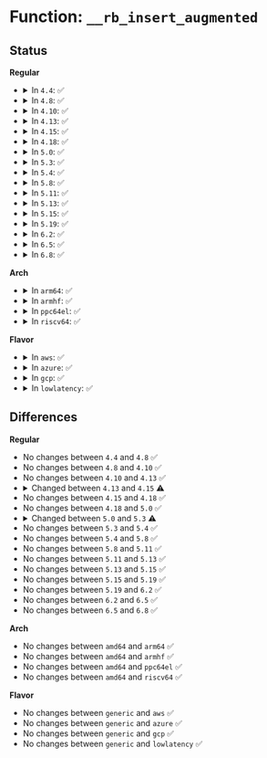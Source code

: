 # Function: <code>__rb_insert_augmented</code>

## Status
<b>Regular</b>
<ul>
<li>
<details>
<summary>In <code>4.4</code>: ✅</summary>

```c
void __rb_insert_augmented(struct rb_node *node, struct rb_root *root, void (*augment_rotate)(struct rb_node *, struct rb_node *));
```

**Collision:** Unique Global

**Inline:** No

**Transformation:** False

**Instances:**

```
In lib/rbtree.c (ffffffff813efbb0)
Location: lib/rbtree.c:440
Inline: False
Direct callers:
  - arch/x86/mm/pat_rbtree.c:rbt_memtype_check_insert
  - mm/interval_tree.c:vma_interval_tree_insert
  - mm/interval_tree.c:vma_interval_tree_insert_after
  - mm/interval_tree.c:anon_vma_interval_tree_insert
  - mm/mmap.c:__vma_link_rb
  - lib/interval_tree.c:interval_tree_insert
```
**Symbols:**

```
ffffffff813efbb0-ffffffff813efdb4: __rb_insert_augmented (STB_GLOBAL)
```
</details>
</li>
<li>
<details>
<summary>In <code>4.8</code>: ✅</summary>

```c
void __rb_insert_augmented(struct rb_node *node, struct rb_root *root, void (*augment_rotate)(struct rb_node *, struct rb_node *));
```

**Collision:** Unique Global

**Inline:** No

**Transformation:** False

**Instances:**

```
In lib/rbtree.c (ffffffff81436480)
Location: lib/rbtree.c:440
Inline: False
Direct callers:
  - mm/interval_tree.c:anon_vma_interval_tree_insert
  - mm/interval_tree.c:vma_interval_tree_insert_after
  - mm/interval_tree.c:vma_interval_tree_insert
  - mm/mmap.c:__vma_link_rb
  - lib/interval_tree.c:interval_tree_insert
```
**Symbols:**

```
ffffffff81436480-ffffffff81436689: __rb_insert_augmented (STB_GLOBAL)
```
</details>
</li>
<li>
<details>
<summary>In <code>4.10</code>: ✅</summary>

```c
void __rb_insert_augmented(struct rb_node *node, struct rb_root *root, void (*augment_rotate)(struct rb_node *, struct rb_node *));
```

**Collision:** Unique Global

**Inline:** No

**Transformation:** False

**Instances:**

```
In lib/rbtree.c (ffffffff81453470)
Location: lib/rbtree.c:455
Inline: False
Direct callers:
  - mm/interval_tree.c:anon_vma_interval_tree_insert
  - mm/interval_tree.c:vma_interval_tree_insert_after
  - mm/interval_tree.c:vma_interval_tree_insert
  - mm/mmap.c:__vma_link_rb
  - lib/interval_tree.c:interval_tree_insert
```
**Symbols:**

```
ffffffff81453470-ffffffff81453679: __rb_insert_augmented (STB_GLOBAL)
```
</details>
</li>
<li>
<details>
<summary>In <code>4.13</code>: ✅</summary>

```c
void __rb_insert_augmented(struct rb_node *node, struct rb_root *root, void (*augment_rotate)(struct rb_node *, struct rb_node *));
```

**Collision:** Unique Global

**Inline:** No

**Transformation:** False

**Instances:**

```
In lib/rbtree.c (ffffffff818f36c0)
Location: lib/rbtree.c:457
Inline: False
Direct callers:
  - mm/interval_tree.c:anon_vma_interval_tree_insert
  - mm/interval_tree.c:vma_interval_tree_insert_after
  - mm/interval_tree.c:vma_interval_tree_insert
  - mm/mmap.c:__vma_link_rb
  - lib/interval_tree.c:interval_tree_insert
```
**Symbols:**

```
ffffffff818f36c0-ffffffff818f38e3: __rb_insert_augmented (STB_GLOBAL)
```
</details>
</li>
<li>
<details>
<summary>In <code>4.15</code>: ✅</summary>

```c
void __rb_insert_augmented(struct rb_node *node, struct rb_root *root, bool newleft, struct rb_node **leftmost, void (*augment_rotate)(struct rb_node *, struct rb_node *));
```

**Collision:** Unique Global

**Inline:** No

**Transformation:** False

**Instances:**

```
In lib/rbtree.c (ffffffff81979e80)
Location: lib/rbtree.c:491
Inline: False
Direct callers:
  - mm/interval_tree.c:anon_vma_interval_tree_insert
  - mm/interval_tree.c:vma_interval_tree_insert_after
  - mm/interval_tree.c:vma_interval_tree_insert
  - mm/mmap.c:__vma_link_rb
  - lib/interval_tree.c:interval_tree_insert
```
**Symbols:**

```
ffffffff81979e80-ffffffff8197a0c1: __rb_insert_augmented (STB_GLOBAL)
```
</details>
</li>
<li>
<details>
<summary>In <code>4.18</code>: ✅</summary>

```c
void __rb_insert_augmented(struct rb_node *node, struct rb_root *root, bool newleft, struct rb_node **leftmost, void (*augment_rotate)(struct rb_node *, struct rb_node *));
```

**Collision:** Unique Global

**Inline:** No

**Transformation:** False

**Instances:**

```
In lib/rbtree.c (ffffffff819d60a0)
Location: lib/rbtree.c:491
Inline: False
Direct callers:
  - mm/interval_tree.c:anon_vma_interval_tree_insert
  - mm/interval_tree.c:vma_interval_tree_insert_after
  - mm/interval_tree.c:vma_interval_tree_insert
  - mm/mmap.c:__vma_link_rb
  - lib/interval_tree.c:interval_tree_insert
```
**Symbols:**

```
ffffffff819d60a0-ffffffff819d625f: __rb_insert_augmented (STB_GLOBAL)
```
</details>
</li>
<li>
<details>
<summary>In <code>5.0</code>: ✅</summary>

```c
void __rb_insert_augmented(struct rb_node *node, struct rb_root *root, bool newleft, struct rb_node **leftmost, void (*augment_rotate)(struct rb_node *, struct rb_node *));
```

**Collision:** Unique Global

**Inline:** No

**Transformation:** False

**Instances:**

```
In lib/rbtree.c (ffffffff81a0e2d0)
Location: lib/rbtree.c:491
Inline: False
Direct callers:
  - mm/interval_tree.c:anon_vma_interval_tree_insert
  - mm/interval_tree.c:vma_interval_tree_insert_after
  - mm/interval_tree.c:vma_interval_tree_insert
  - mm/mmap.c:__vma_link_rb
  - lib/interval_tree.c:interval_tree_insert
```
**Symbols:**

```
ffffffff81a0e2d0-ffffffff81a0e48f: __rb_insert_augmented (STB_GLOBAL)
```
</details>
</li>
<li>
<details>
<summary>In <code>5.3</code>: ✅</summary>

```c
void __rb_insert_augmented(struct rb_node *node, struct rb_root *root, void (*augment_rotate)(struct rb_node *, struct rb_node *));
```

**Collision:** Unique Global

**Inline:** No

**Transformation:** False

**Instances:**

```
In lib/rbtree.c (ffffffff81a7db60)
Location: lib/rbtree.c:456
Inline: False
Direct callers:
  - mm/interval_tree.c:anon_vma_interval_tree_insert
  - mm/interval_tree.c:vma_interval_tree_insert_after
  - mm/interval_tree.c:vma_interval_tree_insert
  - mm/mmap.c:__vma_link_rb
  - mm/vmalloc.c:__free_vmap_area
  - lib/interval_tree.c:interval_tree_insert
  - lib/interval_tree.c:interval_tree_insert
```
**Symbols:**

```
ffffffff81a7db60-ffffffff81a7dcf9: __rb_insert_augmented (STB_GLOBAL)
```
</details>
</li>
<li>
<details>
<summary>In <code>5.4</code>: ✅</summary>

```c
void __rb_insert_augmented(struct rb_node *node, struct rb_root *root, void (*augment_rotate)(struct rb_node *, struct rb_node *));
```

**Collision:** Unique Global

**Inline:** No

**Transformation:** False

**Instances:**

```
In lib/rbtree.c (ffffffff81ab4e90)
Location: lib/rbtree.c:456
Inline: False
Direct callers:
  - mm/interval_tree.c:anon_vma_interval_tree_insert
  - mm/interval_tree.c:vma_interval_tree_insert_after
  - mm/interval_tree.c:vma_interval_tree_insert
  - mm/mmap.c:__vma_link_rb
  - mm/vmalloc.c:__purge_vmap_area_lazy
  - mm/vmalloc.c:__free_vmap_area
  - lib/interval_tree.c:interval_tree_insert
  - lib/interval_tree.c:interval_tree_insert
```
**Symbols:**

```
ffffffff81ab4e90-ffffffff81ab5029: __rb_insert_augmented (STB_GLOBAL)
```
</details>
</li>
<li>
<details>
<summary>In <code>5.8</code>: ✅</summary>

```c
void __rb_insert_augmented(struct rb_node *node, struct rb_root *root, void (*augment_rotate)(struct rb_node *, struct rb_node *));
```

**Collision:** Unique Global

**Inline:** No

**Transformation:** False

**Instances:**

```
In lib/rbtree.c (ffffffff815efad0)
Location: lib/rbtree.c:456
Inline: False
Direct callers:
  - mm/interval_tree.c:anon_vma_interval_tree_insert
  - mm/interval_tree.c:vma_interval_tree_insert_after
  - mm/interval_tree.c:vma_interval_tree_insert
  - mm/mmap.c:__vma_adjust
  - mm/mmap.c:vma_link
  - mm/vmalloc.c:pcpu_get_vm_areas
  - mm/vmalloc.c:__purge_vmap_area_lazy
  - mm/vmalloc.c:free_vmap_area
  - lib/interval_tree.c:interval_tree_insert
```
**Symbols:**

```
ffffffff815efad0-ffffffff815efc6a: __rb_insert_augmented (STB_GLOBAL)
```
</details>
</li>
<li>
<details>
<summary>In <code>5.11</code>: ✅</summary>

```c
void __rb_insert_augmented(struct rb_node *node, struct rb_root *root, void (*augment_rotate)(struct rb_node *, struct rb_node *));
```

**Collision:** Unique Global

**Inline:** No

**Transformation:** False

**Instances:**

```
In lib/rbtree.c (ffffffff81614230)
Location: lib/rbtree.c:456
Inline: False
Direct callers:
  - mm/interval_tree.c:anon_vma_interval_tree_insert
  - mm/interval_tree.c:vma_interval_tree_insert_after
  - mm/interval_tree.c:vma_interval_tree_insert
  - mm/mmap.c:__vma_adjust
  - mm/mmap.c:vma_link
  - mm/vmalloc.c:pcpu_get_vm_areas
  - mm/vmalloc.c:__purge_vmap_area_lazy
  - mm/vmalloc.c:free_vmap_area
  - lib/interval_tree.c:interval_tree_insert
```
**Symbols:**

```
ffffffff81614230-ffffffff816143ca: __rb_insert_augmented (STB_GLOBAL)
```
</details>
</li>
<li>
<details>
<summary>In <code>5.13</code>: ✅</summary>

```c
void __rb_insert_augmented(struct rb_node *node, struct rb_root *root, void (*augment_rotate)(struct rb_node *, struct rb_node *));
```

**Collision:** Unique Global

**Inline:** No

**Transformation:** False

**Instances:**

```
In lib/rbtree.c (ffffffff815f7890)
Location: lib/rbtree.c:456
Inline: False
Direct callers:
  - mm/interval_tree.c:anon_vma_interval_tree_insert
  - mm/interval_tree.c:vma_interval_tree_insert_after
  - mm/interval_tree.c:vma_interval_tree_insert
  - mm/mmap.c:__vma_adjust
  - mm/mmap.c:vma_link
  - mm/vmalloc.c:pcpu_get_vm_areas
  - mm/vmalloc.c:__purge_vmap_area_lazy
  - mm/vmalloc.c:free_vmap_area
  - lib/interval_tree.c:interval_tree_insert
  - lib/interval_tree.c:interval_tree_insert
```
**Symbols:**

```
ffffffff815f7890-ffffffff815f7a5e: __rb_insert_augmented (STB_GLOBAL)
```
</details>
</li>
<li>
<details>
<summary>In <code>5.15</code>: ✅</summary>

```c
void __rb_insert_augmented(struct rb_node *node, struct rb_root *root, void (*augment_rotate)(struct rb_node *, struct rb_node *));
```

**Collision:** Unique Global

**Inline:** No

**Transformation:** False

**Instances:**

```
In lib/rbtree.c (ffffffff81665020)
Location: lib/rbtree.c:456
Inline: False
Direct callers:
  - mm/interval_tree.c:anon_vma_interval_tree_insert
  - mm/interval_tree.c:vma_interval_tree_insert_after
  - mm/interval_tree.c:vma_interval_tree_insert
  - mm/mmap.c:__vma_adjust
  - mm/mmap.c:vma_link
  - mm/vmalloc.c:pcpu_get_vm_areas
  - mm/vmalloc.c:__purge_vmap_area_lazy
  - mm/vmalloc.c:free_vmap_area
  - lib/interval_tree.c:interval_tree_insert
  - lib/interval_tree.c:interval_tree_insert
```
**Symbols:**

```
ffffffff81665020-ffffffff816651ee: __rb_insert_augmented (STB_GLOBAL)
```
</details>
</li>
<li>
<details>
<summary>In <code>5.19</code>: ✅</summary>

```c
void __rb_insert_augmented(struct rb_node *node, struct rb_root *root, void (*augment_rotate)(struct rb_node *, struct rb_node *));
```

**Collision:** Unique Global

**Inline:** No

**Transformation:** False

**Instances:**

```
In lib/rbtree.c (ffffffff8177f580)
Location: lib/rbtree.c:456
Inline: False
Direct callers:
  - mm/interval_tree.c:anon_vma_interval_tree_insert
  - mm/interval_tree.c:vma_interval_tree_insert_after
  - mm/interval_tree.c:vma_interval_tree_insert
  - mm/mmap.c:__vma_adjust
  - mm/mmap.c:vma_link
  - mm/vmalloc.c:pcpu_get_vm_areas
  - mm/vmalloc.c:__purge_vmap_area_lazy
  - mm/vmalloc.c:free_vmap_area
  - lib/interval_tree.c:interval_tree_insert
  - lib/interval_tree.c:interval_tree_insert
```
**Symbols:**

```
ffffffff8177f580-ffffffff8177f763: __rb_insert_augmented (STB_GLOBAL)
```
</details>
</li>
<li>
<details>
<summary>In <code>6.2</code>: ✅</summary>

```c
void __rb_insert_augmented(struct rb_node *node, struct rb_root *root, void (*augment_rotate)(struct rb_node *, struct rb_node *));
```

**Collision:** Unique Global

**Inline:** No

**Transformation:** False

**Instances:**

```
In lib/rbtree.c (ffffffff8203c2a0)
Location: lib/rbtree.c:456
Inline: False
Direct callers:
  - mm/interval_tree.c:anon_vma_interval_tree_insert
  - mm/interval_tree.c:vma_interval_tree_insert_after
  - mm/interval_tree.c:vma_interval_tree_insert
  - mm/vmalloc.c:pcpu_get_vm_areas
  - mm/vmalloc.c:__purge_vmap_area_lazy
  - mm/vmalloc.c:free_vmap_area
  - lib/interval_tree.c:interval_tree_insert
  - lib/interval_tree.c:interval_tree_insert
```
**Symbols:**

```
ffffffff8203c2a0-ffffffff8203c483: __rb_insert_augmented (STB_GLOBAL)
```
</details>
</li>
<li>
<details>
<summary>In <code>6.5</code>: ✅</summary>

```c
void __rb_insert_augmented(struct rb_node *node, struct rb_root *root, void (*augment_rotate)(struct rb_node *, struct rb_node *));
```

**Collision:** Unique Global

**Inline:** No

**Transformation:** False

**Instances:**

```
In lib/rbtree.c (ffffffff820ba830)
Location: lib/rbtree.c:456
Inline: False
Direct callers:
  - mm/interval_tree.c:anon_vma_interval_tree_insert
  - mm/interval_tree.c:vma_interval_tree_insert_after
  - mm/interval_tree.c:vma_interval_tree_insert
  - mm/vmalloc.c:pcpu_get_vm_areas
  - mm/vmalloc.c:__purge_vmap_area_lazy
  - mm/vmalloc.c:free_vmap_area
  - lib/interval_tree.c:interval_tree_insert
  - lib/interval_tree.c:interval_tree_insert
```
**Symbols:**

```
ffffffff820ba830-ffffffff820ba9d0: __rb_insert_augmented (STB_GLOBAL)
```
</details>
</li>
<li>
<details>
<summary>In <code>6.8</code>: ✅</summary>

```c
void __rb_insert_augmented(struct rb_node *node, struct rb_root *root, void (*augment_rotate)(struct rb_node *, struct rb_node *));
```

**Collision:** Unique Global

**Inline:** No

**Transformation:** False

**Instances:**

```
In lib/rbtree.c (ffffffff82195140)
Location: lib/rbtree.c:456
Inline: False
Direct callers:
  - kernel/sched/fair.c:__enqueue_entity
  - mm/interval_tree.c:anon_vma_interval_tree_insert
  - mm/interval_tree.c:vma_interval_tree_insert_after
  - mm/interval_tree.c:vma_interval_tree_insert
  - mm/vmalloc.c:pcpu_get_vm_areas
  - mm/vmalloc.c:__purge_vmap_area_lazy
  - mm/vmalloc.c:free_vmap_area
  - lib/interval_tree.c:interval_tree_insert
  - lib/interval_tree.c:interval_tree_insert
  - drivers/gpu/drm/drm_mm.c:add_hole
  - drivers/gpu/drm/drm_mm.c:drm_mm_interval_tree_add_node
```
**Symbols:**

```
ffffffff82195140-ffffffff821952e0: __rb_insert_augmented (STB_GLOBAL)
```
</details>
</li>
</ul>
<b>Arch</b>
<ul>
<li>
<details>
<summary>In <code>arm64</code>: ✅</summary>

```c
void __rb_insert_augmented(struct rb_node *node, struct rb_root *root, void (*augment_rotate)(struct rb_node *, struct rb_node *));
```

**Collision:** Unique Global

**Inline:** No

**Transformation:** False

**Instances:**

```
In lib/rbtree.c (ffff800010d8f7f0)
Location: lib/rbtree.c:456
Inline: False
Direct callers:
  - mm/interval_tree.c:anon_vma_interval_tree_insert
  - mm/interval_tree.c:anon_vma_interval_tree_insert
  - mm/interval_tree.c:vma_interval_tree_insert_after
  - mm/interval_tree.c:vma_interval_tree_insert
  - mm/interval_tree.c:vma_interval_tree_insert
  - mm/mmap.c:__vma_link_rb
  - mm/vmalloc.c:__purge_vmap_area_lazy
  - mm/vmalloc.c:__free_vmap_area
  - lib/interval_tree.c:interval_tree_insert
  - lib/interval_tree.c:interval_tree_insert
```
**Symbols:**

```
ffff800010d8f7f0-ffff800010d8f994: __rb_insert_augmented (STB_GLOBAL)
```
</details>
</li>
<li>
<details>
<summary>In <code>armhf</code>: ✅</summary>

```c
void __rb_insert_augmented(struct rb_node *node, struct rb_root *root, void (*augment_rotate)(struct rb_node *, struct rb_node *));
```

**Collision:** Unique Global

**Inline:** No

**Transformation:** False

**Instances:**

```
In lib/rbtree.c (c0e89ff8)
Location: lib/rbtree.c:456
Inline: False
Direct callers:
  - mm/interval_tree.c:anon_vma_interval_tree_insert
  - mm/interval_tree.c:vma_interval_tree_insert_after
  - mm/interval_tree.c:vma_interval_tree_insert
  - mm/mmap.c:__vma_link_rb
  - mm/vmalloc.c:__purge_vmap_area_lazy
  - mm/vmalloc.c:__free_vmap_area
  - lib/interval_tree.c:interval_tree_insert
```
**Symbols:**

```
c0e89ff8-c0e8a1c0: __rb_insert_augmented (STB_GLOBAL)
```
</details>
</li>
<li>
<details>
<summary>In <code>ppc64el</code>: ✅</summary>

```c
void __rb_insert_augmented(struct rb_node *node, struct rb_root *root, void (*augment_rotate)(struct rb_node *, struct rb_node *));
```

**Collision:** Unique Global

**Inline:** No

**Transformation:** False

**Instances:**

```
In lib/rbtree.c (c000000000ed2510)
Location: lib/rbtree.c:456
Inline: False
Direct callers:
  - mm/interval_tree.c:anon_vma_interval_tree_insert
  - mm/interval_tree.c:anon_vma_interval_tree_insert
  - mm/interval_tree.c:vma_interval_tree_insert_after
  - mm/interval_tree.c:vma_interval_tree_insert_after
  - mm/interval_tree.c:vma_interval_tree_insert
  - mm/interval_tree.c:vma_interval_tree_insert
  - mm/mmap.c:__vma_link_rb
  - mm/vmalloc.c:__purge_vmap_area_lazy
  - mm/vmalloc.c:__free_vmap_area
  - lib/interval_tree.c:interval_tree_insert
  - lib/interval_tree.c:interval_tree_insert
```
**Symbols:**

```
c000000000ed2510-c000000000ed2788: __rb_insert_augmented (STB_GLOBAL)
```
</details>
</li>
<li>
<details>
<summary>In <code>riscv64</code>: ✅</summary>

```c
void __rb_insert_augmented(struct rb_node *node, struct rb_root *root, void (*augment_rotate)(struct rb_node *, struct rb_node *));
```

**Collision:** Unique Global

**Inline:** No

**Transformation:** False

**Instances:**

```
In lib/rbtree.c (ffffffe0008b7e34)
Location: lib/rbtree.c:456
Inline: False
Direct callers:
  - mm/interval_tree.c:anon_vma_interval_tree_insert
  - mm/interval_tree.c:vma_interval_tree_insert_after
  - mm/interval_tree.c:vma_interval_tree_insert
  - mm/mmap.c:__vma_link_rb
  - mm/vmalloc.c:__free_vmap_area
  - lib/interval_tree.c:interval_tree_insert
  - lib/interval_tree.c:interval_tree_insert
```
**Symbols:**

```
ffffffe0008b7e34-ffffffe0008b7f42: __rb_insert_augmented (STB_GLOBAL)
```
</details>
</li>
</ul>
<b>Flavor</b>
<ul>
<li>
<details>
<summary>In <code>aws</code>: ✅</summary>

```c
void __rb_insert_augmented(struct rb_node *node, struct rb_root *root, void (*augment_rotate)(struct rb_node *, struct rb_node *));
```

**Collision:** Unique Global

**Inline:** No

**Transformation:** False

**Instances:**

```
In lib/rbtree.c (ffffffff81a53ce0)
Location: lib/rbtree.c:456
Inline: False
Direct callers:
  - mm/interval_tree.c:anon_vma_interval_tree_insert
  - mm/interval_tree.c:vma_interval_tree_insert_after
  - mm/interval_tree.c:vma_interval_tree_insert
  - mm/mmap.c:__vma_link_rb
  - mm/vmalloc.c:__purge_vmap_area_lazy
  - mm/vmalloc.c:__free_vmap_area
  - lib/interval_tree.c:interval_tree_insert
  - lib/interval_tree.c:interval_tree_insert
```
**Symbols:**

```
ffffffff81a53ce0-ffffffff81a53e79: __rb_insert_augmented (STB_GLOBAL)
```
</details>
</li>
<li>
<details>
<summary>In <code>azure</code>: ✅</summary>

```c
void __rb_insert_augmented(struct rb_node *node, struct rb_root *root, void (*augment_rotate)(struct rb_node *, struct rb_node *));
```

**Collision:** Unique Global

**Inline:** No

**Transformation:** False

**Instances:**

```
In lib/rbtree.c (ffffffff81a10dc0)
Location: lib/rbtree.c:456
Inline: False
Direct callers:
  - mm/interval_tree.c:anon_vma_interval_tree_insert
  - mm/interval_tree.c:vma_interval_tree_insert_after
  - mm/interval_tree.c:vma_interval_tree_insert
  - mm/mmap.c:__vma_link_rb
  - mm/vmalloc.c:__purge_vmap_area_lazy
  - mm/vmalloc.c:__free_vmap_area
  - lib/interval_tree.c:interval_tree_insert
  - lib/interval_tree.c:interval_tree_insert
```
**Symbols:**

```
ffffffff81a10dc0-ffffffff81a10f59: __rb_insert_augmented (STB_GLOBAL)
```
</details>
</li>
<li>
<details>
<summary>In <code>gcp</code>: ✅</summary>

```c
void __rb_insert_augmented(struct rb_node *node, struct rb_root *root, void (*augment_rotate)(struct rb_node *, struct rb_node *));
```

**Collision:** Unique Global

**Inline:** No

**Transformation:** False

**Instances:**

```
In lib/rbtree.c (ffffffff81ac00d0)
Location: lib/rbtree.c:456
Inline: False
Direct callers:
  - mm/interval_tree.c:anon_vma_interval_tree_insert
  - mm/interval_tree.c:vma_interval_tree_insert_after
  - mm/interval_tree.c:vma_interval_tree_insert
  - mm/mmap.c:__vma_link_rb
  - mm/vmalloc.c:__purge_vmap_area_lazy
  - mm/vmalloc.c:__free_vmap_area
  - lib/interval_tree.c:interval_tree_insert
  - lib/interval_tree.c:interval_tree_insert
```
**Symbols:**

```
ffffffff81ac00d0-ffffffff81ac0269: __rb_insert_augmented (STB_GLOBAL)
```
</details>
</li>
<li>
<details>
<summary>In <code>lowlatency</code>: ✅</summary>

```c
void __rb_insert_augmented(struct rb_node *node, struct rb_root *root, void (*augment_rotate)(struct rb_node *, struct rb_node *));
```

**Collision:** Unique Global

**Inline:** No

**Transformation:** False

**Instances:**

```
In lib/rbtree.c (ffffffff81acc5a0)
Location: lib/rbtree.c:456
Inline: False
Direct callers:
  - mm/interval_tree.c:anon_vma_interval_tree_insert
  - mm/interval_tree.c:vma_interval_tree_insert_after
  - mm/interval_tree.c:vma_interval_tree_insert
  - mm/mmap.c:__vma_link_rb
  - mm/vmalloc.c:__purge_vmap_area_lazy
  - mm/vmalloc.c:__free_vmap_area
  - lib/interval_tree.c:interval_tree_insert
  - lib/interval_tree.c:interval_tree_insert
```
**Symbols:**

```
ffffffff81acc5a0-ffffffff81acc739: __rb_insert_augmented (STB_GLOBAL)
```
</details>
</li>
</ul>

## Differences
<b>Regular</b>
<ul>
<li>
No changes between <code>4.4</code> and <code>4.8</code> ✅
</li>
<li>
No changes between <code>4.8</code> and <code>4.10</code> ✅
</li>
<li>
No changes between <code>4.10</code> and <code>4.13</code> ✅
</li>
<li>
<details>
<summary>Changed between <code>4.13</code> and <code>4.15</code> ⚠️</summary>
<ul>
<li>
<b>Param added. </b>
<code>bool newleft</code>
</li>
<li>
<b>Param added. </b>
<code>struct rb_node **leftmost</code>
</li>
<li>
<b>Param reordered. </b>
<code>node, root, augment_rotate</code> ➡️ <code>node, root, newleft, leftmost, augment_rotate</code>
</li>
</ul>
</details>
</li>
<li>
No changes between <code>4.15</code> and <code>4.18</code> ✅
</li>
<li>
No changes between <code>4.18</code> and <code>5.0</code> ✅
</li>
<li>
<details>
<summary>Changed between <code>5.0</code> and <code>5.3</code> ⚠️</summary>
<ul>
<li>
<b>Param removed. </b>
<code>bool newleft</code>
</li>
<li>
<b>Param removed. </b>
<code>struct rb_node **leftmost</code>
</li>
<li>
<b>Param reordered. </b>
<code>node, root, newleft, leftmost, augment_rotate</code> ➡️ <code>node, root, augment_rotate</code>
</li>
</ul>
</details>
</li>
<li>
No changes between <code>5.3</code> and <code>5.4</code> ✅
</li>
<li>
No changes between <code>5.4</code> and <code>5.8</code> ✅
</li>
<li>
No changes between <code>5.8</code> and <code>5.11</code> ✅
</li>
<li>
No changes between <code>5.11</code> and <code>5.13</code> ✅
</li>
<li>
No changes between <code>5.13</code> and <code>5.15</code> ✅
</li>
<li>
No changes between <code>5.15</code> and <code>5.19</code> ✅
</li>
<li>
No changes between <code>5.19</code> and <code>6.2</code> ✅
</li>
<li>
No changes between <code>6.2</code> and <code>6.5</code> ✅
</li>
<li>
No changes between <code>6.5</code> and <code>6.8</code> ✅
</li>
</ul>
<b>Arch</b>
<ul>
<li>
No changes between <code>amd64</code> and <code>arm64</code> ✅
</li>
<li>
No changes between <code>amd64</code> and <code>armhf</code> ✅
</li>
<li>
No changes between <code>amd64</code> and <code>ppc64el</code> ✅
</li>
<li>
No changes between <code>amd64</code> and <code>riscv64</code> ✅
</li>
</ul>
<b>Flavor</b>
<ul>
<li>
No changes between <code>generic</code> and <code>aws</code> ✅
</li>
<li>
No changes between <code>generic</code> and <code>azure</code> ✅
</li>
<li>
No changes between <code>generic</code> and <code>gcp</code> ✅
</li>
<li>
No changes between <code>generic</code> and <code>lowlatency</code> ✅
</li>
</ul>
